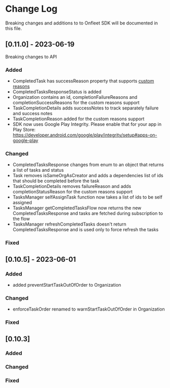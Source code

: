 # Change Log
Breaking changes and additions to to Onfleet SDK will be documented in this file.

## [0.11.0] - 2023-06-19

Breaking changes to API

### Added

- CompletedTask has successReason property that supports [custom reasons](https://support.onfleet.com/hc/en-us/articles/9382652814228)
- CompletedTasksResponseStatus is added
- Organization contains an id, completionFailureReasons and completionSuccessReasons for the custom reasons support
- TaskCompletionDetails adds successNotes to track separately failure and success notes
- TaskCompletionReason added for the custom reasons support
- SDK now uses Google Play Integrity. Please enable that for your app in Play Store: https://developer.android.com/google/play/integrity/setup#apps-on-google-play

### Changed

- CompletedTasksResponse changes from enum to an object that returns a list of tasks and status
- Task removes isSameOrgAsCreator and adds a dependencies list of ids that should be completed before the task
- TaskCompletionDetails removes failureReason and adds completionStatusReason for the custom reasons support
- TasksManager selfAssignTask function now takes a list of ids to be self assigned
- TasksManager getCompletedTasksFlow now returns the new CompletedTasksResponse and tasks are fetched during subscription to the flow
- TasksManager refreshCompletedTasks doesn't return CompletedTasksResponse and is used only to force refresh the tasks

### Fixed

## [0.10.5] - 2023-06-01

### Added

- added preventStartTaskOutOfOrder to Organization

### Changed

- enforceTaskOrder renamed to warnStartTaskOutOfOrder in Organization

### Fixed

## [0.10.3]

### Added

### Changed

### Fixed